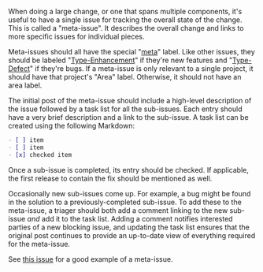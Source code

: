 When doing a large change, or one that spans multiple components, it's useful to have a single issue for tracking the overall state of the change. This is called a "meta-issue". It describes the overall change and links to more specific issues for individual pieces.

Meta-issues should all have the special "[meta](https://github.com/dart-lang/sdk/labels/meta)" label. Like other issues, they should be labeled "[Type-Enhancement](https://github.com/dart-lang/sdk/labels/Type-Enhancement)" if they're new features and "[Type-Defect](https://github.com/dart-lang/sdk/labels/Type-Defect)" if they're bugs. If a meta-issue is only relevant to a single project, it should have that project's "Area" label. Otherwise, it should not have an area label.

The initial post of the meta-issue should include a high-level description of the issue followed by a task list for all the sub-issues. Each entry should have a very brief description and a link to the sub-issue. A task list can be created using the following Markdown:

```markdown
- [ ] item
- [ ] item
- [x] checked item
```

Once a sub-issue is completed, its entry should be checked. If applicable, the first release to contain the fix should be mentioned as well.

Occasionally new sub-issues come up. For example, a bug might be found in the solution to a previously-completed sub-issue. To add these to the meta-issue, a triager should both add a comment linking to the new sub-issue *and* add it to the task list. Adding a comment notifies interested parties of a new blocking issue, and updating the task list ensures that the original post continues to provide an up-to-date view of everything required for the meta-issue.

See [this issue](https://github.com/dart-lang/sdk/issues/23454) for a good example of a meta-issue.